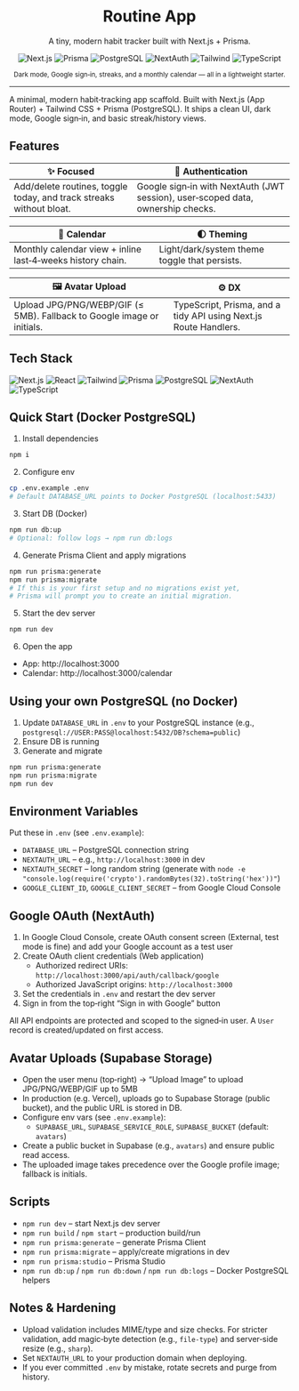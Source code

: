 <div align="center">

  <h1>Routine App</h1>
  <p>A tiny, modern habit tracker built with Next.js + Prisma.</p>

  <p>
    <img alt="Next.js" src="https://img.shields.io/badge/Next.js-14-black?logo=nextdotjs" />
    <img alt="Prisma" src="https://img.shields.io/badge/Prisma-ORM-2D3748?logo=prisma" />
    <img alt="PostgreSQL" src="https://img.shields.io/badge/DB-PostgreSQL-336791?logo=postgresql&logoColor=white" />
    <img alt="NextAuth" src="https://img.shields.io/badge/Auth-NextAuth-3C3C3C?logo=auth0&logoColor=white" />
    <img alt="Tailwind" src="https://img.shields.io/badge/Tailwind-CSS-38B2AC?logo=tailwindcss&logoColor=white" />
    <img alt="TypeScript" src="https://img.shields.io/badge/TypeScript-5.x-3178C6?logo=typescript&logoColor=white" />
  </p>

  <p>
    <sub>Dark mode, Google sign‑in, streaks, and a monthly calendar — all in a lightweight starter.</sub>
  </p>

</div>

---

A minimal, modern habit‑tracking app scaffold. Built with Next.js (App Router) + Tailwind CSS + Prisma (PostgreSQL). It ships a clean UI, dark mode, Google sign‑in, and basic streak/history views.

## Features

| ✨ Focused | 🔐 Authentication |
| --- | --- |
| Add/delete routines, toggle today, and track streaks without bloat. | Google sign‑in with NextAuth (JWT session), user‑scoped data, ownership checks. |

| 📅 Calendar | 🌓 Theming |
| --- | --- |
| Monthly calendar view + inline last‑4‑weeks history chain. | Light/dark/system theme toggle that persists. |

| 🖼️ Avatar Upload | ⚙️ DX |
| --- | --- |
| Upload JPG/PNG/WEBP/GIF (≤ 5MB). Fallback to Google image or initials. | TypeScript, Prisma, and a tidy API using Next.js Route Handlers. |

## Tech Stack

<p>
  <img alt="Next.js" src="https://img.shields.io/badge/Next.js-14-black?logo=nextdotjs" />
  <img alt="React" src="https://img.shields.io/badge/React-18-20232A?logo=react&logoColor=61DAFB" />
  <img alt="Tailwind" src="https://img.shields.io/badge/Tailwind-CSS-38B2AC?logo=tailwindcss&logoColor=white" />
  <img alt="Prisma" src="https://img.shields.io/badge/Prisma-ORM-2D3748?logo=prisma" />
  <img alt="PostgreSQL" src="https://img.shields.io/badge/PostgreSQL-16-336791?logo=postgresql&logoColor=white" />
  <img alt="NextAuth" src="https://img.shields.io/badge/NextAuth-v4-3C3C3C?logo=auth0&logoColor=white" />
  <img alt="TypeScript" src="https://img.shields.io/badge/TypeScript-5.x-3178C6?logo=typescript&logoColor=white" />
</p>

## Quick Start (Docker PostgreSQL)

1) Install dependencies

```bash
npm i
```

2) Configure env

```bash
cp .env.example .env
# Default DATABASE_URL points to Docker PostgreSQL (localhost:5433)
```

3) Start DB (Docker)

```bash
npm run db:up
# Optional: follow logs → npm run db:logs
```

4) Generate Prisma Client and apply migrations

```bash
npm run prisma:generate
npm run prisma:migrate
# If this is your first setup and no migrations exist yet,
# Prisma will prompt you to create an initial migration.
```

5) Start the dev server

```bash
npm run dev
```

6) Open the app

- App: http://localhost:3000
- Calendar: http://localhost:3000/calendar

## Using your own PostgreSQL (no Docker)

1) Update `DATABASE_URL` in `.env` to your PostgreSQL instance (e.g., `postgresql://USER:PASS@localhost:5432/DB?schema=public`)
2) Ensure DB is running
3) Generate and migrate

```bash
npm run prisma:generate
npm run prisma:migrate
npm run dev
```

## Environment Variables

Put these in `.env` (see `.env.example`):

- `DATABASE_URL` – PostgreSQL connection string
- `NEXTAUTH_URL` – e.g., `http://localhost:3000` in dev
- `NEXTAUTH_SECRET` – long random string (generate with `node -e "console.log(require('crypto').randomBytes(32).toString('hex'))"`)
- `GOOGLE_CLIENT_ID`, `GOOGLE_CLIENT_SECRET` – from Google Cloud Console

## Google OAuth (NextAuth)

1) In Google Cloud Console, create OAuth consent screen (External, test mode is fine) and add your Google account as a test user
2) Create OAuth client credentials (Web application)
   - Authorized redirect URIs: `http://localhost:3000/api/auth/callback/google`
   - Authorized JavaScript origins: `http://localhost:3000`
3) Set the credentials in `.env` and restart the dev server
4) Sign in from the top‑right “Sign in with Google” button

All API endpoints are protected and scoped to the signed‑in user. A `User` record is created/updated on first access.

## Avatar Uploads (Supabase Storage)

- Open the user menu (top‑right) → “Upload Image” to upload JPG/PNG/WEBP/GIF up to 5MB
- In production (e.g. Vercel), uploads go to Supabase Storage (public bucket), and the public URL is stored in DB.
- Configure env vars (see `.env.example`):
  - `SUPABASE_URL`, `SUPABASE_SERVICE_ROLE`, `SUPABASE_BUCKET` (default: `avatars`)
- Create a public bucket in Supabase (e.g., `avatars`) and ensure public read access.
- The uploaded image takes precedence over the Google profile image; fallback is initials.

## Scripts

- `npm run dev` – start Next.js dev server
- `npm run build` / `npm start` – production build/run
- `npm run prisma:generate` – generate Prisma Client
- `npm run prisma:migrate` – apply/create migrations in dev
- `npm run prisma:studio` – Prisma Studio
- `npm run db:up` / `npm run db:down` / `npm run db:logs` – Docker PostgreSQL helpers

## Notes & Hardening

- Upload validation includes MIME/type and size checks. For stricter validation, add magic‑byte detection (e.g., `file-type`) and server‑side resize (e.g., `sharp`).
- Set `NEXTAUTH_URL` to your production domain when deploying.
- If you ever committed `.env` by mistake, rotate secrets and purge from history.
